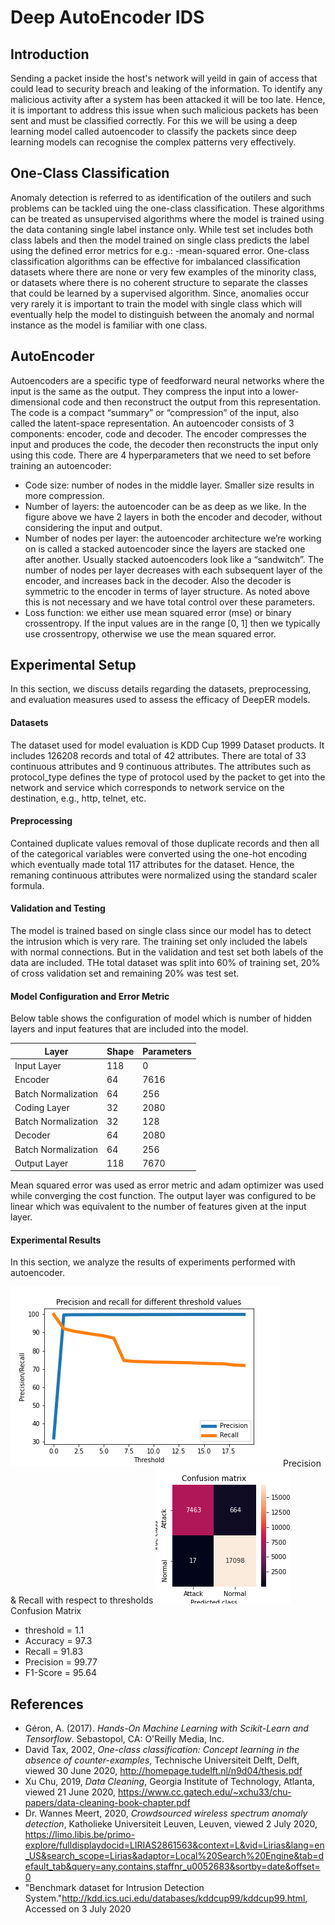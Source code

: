 # Deep AutoEncoder IDS

## Introduction
Sending a packet inside the host's network will yeild in gain of access that could lead to security breach and leaking of the information. To identify any malicious activity after a system has been attacked it will be too late. Hence, it is important to address this issue when such malicious packets has been sent and must be classified correctly. For this we will be using a deep learning model called autoencoder to classify the packets since deep learning models can recognise the complex patterns very effectively.

## One-Class Classification
Anomaly detection is referred to as identification of the outilers and such problems can be tackled uing the one-class classification. These algorithms can be treated as unsupervised algorithms where the model is trained using the data contaning single label instance only. While test set includes both class labels and then the model trained on single class predicts the label using the defined error metrics for e.g.: -mean-squared error. One-class classification algorithms can be effective for imbalanced classification datasets where there are none or very few examples of the minority class, or datasets where there is no coherent structure to separate the classes that could be learned by a supervised algorithm. Since, anomalies occur very rarely it is important to train the model with single class which will eventually help the model to distinguish between the anomaly and normal instance as the model is familiar with one class. 

## AutoEncoder
Autoencoders are a specific type of feedforward neural networks where the input is the same as the output. They compress the input into a lower-dimensional code and then reconstruct the output from this representation. The code is a compact “summary” or “compression” of the input, also called the latent-space representation.
An autoencoder consists of 3 components: encoder, code and decoder. The encoder compresses the input and produces the code, the decoder then reconstructs the input only using this code.
There are 4 hyperparameters that we need to set before training an autoencoder:
- Code size: number of nodes in the middle layer. Smaller size results in more compression.
- Number of layers: the autoencoder can be as deep as we like. In the figure above we have 2 layers in both the encoder and decoder, without considering the input and output.
- Number of nodes per layer: the autoencoder architecture we’re working on is called a stacked autoencoder since the layers are stacked one after another. Usually stacked autoencoders look like a “sandwitch”. The number of nodes per layer decreases with each subsequent layer of the encoder, and increases back in the decoder. Also the decoder is symmetric to the encoder in terms of layer structure. As noted above this is not necessary and we have total control over these parameters.
- Loss function: we either use mean squared error (mse) or binary crossentropy. If the input values are in the range [0, 1] then we typically use crossentropy, otherwise we use the mean squared error.

## Experimental Setup
In this section, we discuss details regarding the datasets, preprocessing, and evaluation measures used to assess the efficacy of DeepER models.

#### Datasets
The dataset used for model evaluation is KDD Cup 1999 Dataset products. It includes 126208 records and total of 42 attributes. There are total of 33 continuous attributes and 9 continuous attributes. The attributes such as protocol_type defines the type of protocol used by the packet to get into the network and service which corresponds to network service on the destination, e.g., http, telnet, etc. 

#### Preprocessing
Contained duplicate values removal of those duplicate records and then all of the categorical variables were converted using the one-hot encoding which eventually made total 117 attributes for the dataset. Hence, the remaning continuous attributes were normalized using the standard scaler formula.

#### Validation and Testing
The model is trained based on single class since our model has to detect the intrusion which is very rare. The training set only included the labels with normal connections. But in the validation and test set both labels of the data are included. THe total dataset was split into 60% of training set, 20% of cross validation set and remaining 20% was test set.

#### Model Configuration and Error Metric

Below table shows the configuration of model which is number of hidden layers and input features that are included into the model.

Layer | Shape | Parameters
------|-------|-----------
Input Layer | 118 | 0
Encoder | 64 | 7616
Batch Normalization | 64 | 256
Coding Layer | 32 | 2080
Batch Normalization | 32 | 128
Decoder | 64 | 2080
Batch Normalization | 64 | 256
Output Layer | 118 | 7670

Mean squared error was used as error metric and adam optimizer was used while converging the cost function. The output layer was configured to be linear which was equivalent to the number of features given at the input layer. 

#### Experimental Results
In this section, we analyze the results of experiments performed with autoencoder.

![GitHub Logo](/recall&precisionVSthreshold.png)
Precision & Recall with respect to thresholds
![GitHub Logo](/confusion_matrix.png)
Confusion Matrix
- threshold =  1.1
- Accuracy =  97.3
- Recall =  91.83
- Precision =  99.77
- F1-Score =  95.64


## References
- Géron, A. (2017). *Hands-On Machine Learning with Scikit-Learn and Tensorflow*. Sebastopol, CA: O'Reilly Media, Inc.
- David Tax, 2002, *One-class classification: Concept learning in the absence of counter-examples*, Technische Universiteit Delft, Delft, viewed 30 June 2020, <http://homepage.tudelft.nl/n9d04/thesis.pdf>
- Xu Chu, 2019, *Data Cleaning*, Georgia Institute of Technology, Atlanta, viewed 21 June 2020, <https://www.cc.gatech.edu/~xchu33/chu-papers/data-cleaning-book-chapter.pdf>
- Dr. Wannes Meert, 2020, *Crowdsourced wireless spectrum anomaly detection*, Katholieke Universiteit Leuven, Leuven, viewed 2 July 2020, <https://limo.libis.be/primo-explore/fulldisplaydocid=LIRIAS2861563&context=L&vid=Lirias&lang=en_US&search_scope=Lirias&adaptor=Local%20Search%20Engine&tab=default_tab&query=any,contains,staffnr_u0052683&sortby=date&offset=0>
- "Benchmark dataset for Intrusion Detection System."<http://kdd.ics.uci.edu/databases/kddcup99/kddcup99.html>, Accessed on 3 July 2020
